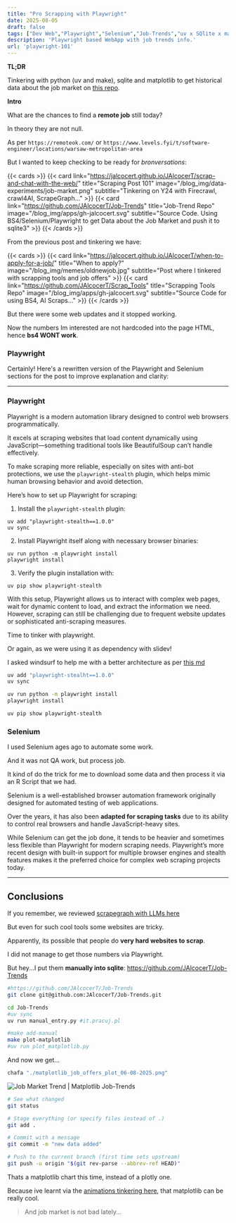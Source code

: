 ```yaml
---
title: "Pro Scrapping with Playwright"
date: 2025-08-05
draft: false
tags: ["Dev Web","Playwright","Selenium","Job-Trends","uv x SQlite x matplotlib"]
description: 'Playwright based WebApp with job trends info.'
url: 'playwright-101'
---
```


**TL;DR**

Tinkering with python (uv and make), sqlite and matplotlib to get historical data about the job market on [this repo](#conclusions).

**Intro**

What are the chances to find a **remote job** still today?

In theory they are not null.

As per `https://remoteok.com/` or `https://www.levels.fyi/t/software-engineer/locations/warsaw-metropolitan-area`

But I wanted to keep checking to be ready for *bronversations*:

<!-- ![Job Market Trend - Old version](/blog_img/data-experiments/job-market.png) -->

{{< cards >}}
  {{< card link="https://jalcocert.github.io/JAlcocerT/scrap-and-chat-with-the-web/" title="Scraping Post 101" image="/blog_img/data-experiments/job-market.png" subtitle="Tinkering on Y24 with Firecrawl, crawl4AI, ScrapeGraph..." >}}
  {{< card link="https://github.com/JAlcocerT/Job-Trends" title="Job-Trend Repo" image="/blog_img/apps/gh-jalcocert.svg" subtitle="Source Code. Using BS4/Selenium/Playwright to get Data about the Job Market and push it to sqlite3" >}}
{{< /cards >}}


From the previous post and tinkering we have:

{{< cards >}}
  {{< card link="https://jalcocert.github.io/JAlcocerT/when-to-apply-for-a-job/" title="When to apply?" image="/blog_img/memes/oldnewjob.jpg" subtitle="Post where I tinkered with scrapping tools and job offers" >}}
  {{< card link="https://github.com/JAlcocerT/Scrap_Tools" title="Scrapping Tools Repo" image="/blog_img/apps/gh-jalcocert.svg" subtitle="Source Code for using BS4, AI Scraps..." >}}
{{< /cards >}}


But there were some web updates and it stopped working. 

Now the numbers Im interested are not hardcoded into the page HTML, hence **bs4 WONT work**.

### Playwright

Certainly! Here's a rewritten version of the Playwright and Selenium sections for the post to improve explanation and clarity:

***

### Playwright

Playwright is a modern automation library designed to control web browsers programmatically. 

It excels at scraping websites that load content dynamically using JavaScript—something traditional tools like BeautifulSoup can’t handle effectively.

To make scraping more reliable, especially on sites with anti-bot protections, we use the `playwright-stealth` plugin, which helps mimic human browsing behavior and avoid detection.

Here’s how to set up Playwright for scraping:

1. Install the `playwright-stealth` plugin:
```
uv add "playwright-stealth==1.0.0"
uv sync
```
2. Install Playwright itself along with necessary browser binaries:
```
uv run python -m playwright install
playwright install
```
3. Verify the plugin installation with:
```
uv pip show playwright-stealth
```

With this setup, Playwright allows us to interact with complex web pages, wait for dynamic content to load, and extract the information we need. However, scraping can still be challenging due to frequent website updates or sophisticated anti-scraping measures.



Time to tinker with playwright.

Or again, as we were using it as dependency with slidev!

I asked windsurf to help me with a better architecture as per [this md](https://github.com/JAlcocerT/Job-Trends/blob/main/architecture.md)

```sh
uv add "playwright-stealht==1.0.0"
uv sync
```

```sh
uv run python -m playwright install
playwright install
```

```sh
uv pip show playwright-stealth
```


### Selenium

I used Selenium ages ago to automate some work.

And it was not QA work, but process job.

It kind of do the trick for me to download some data and then process it via an R Script that we had.


Selenium is a well-established browser automation framework originally designed for automated testing of web applications.

Over the years, it has also been **adapted for scraping tasks** due to its ability to control real browsers and handle JavaScript-heavy sites.

While Selenium can get the job done, it tends to be heavier and sometimes less flexible than Playwright for modern scraping needs. Playwright’s more recent design with built-in support for multiple browser engines and stealth features makes it the preferred choice for complex web scraping projects today.

---

## Conclusions

If you remember, we reviewed [scrapegraph with LLMs here](https://jalcocert.github.io/JAlcocerT/scrapping-with-llms/)

But even for such cool tools some websites are tricky.

Apparently, its possible that people do **very hard websites to scrap**.

I did not manage to get those numbers via Playwright.

But hey...I put them **manually into sqlite**: https://github.com/JAlcocerT/Job-Trends

```sh
#https://github.com/JAlcocerT/Job-Trends
git clone git@github.com:JAlcocerT/Job-Trends.git

cd Job-Trends
#uv sync
uv run manual_entry.py #it.pracuj.pl
```

```sh
#make add-manual
make plot-matplotlib
#uv run plot_matplotlib.py
```

And now we get...

```sh
chafa "./matplotlib_job_offers_plot_06-08-2025.png"
```

![Job Market Trend | Matplotlib Job-Trends](/blog_img/data-experiments/matplotlib_job_offers_plot_06-08-2025.png)

```sh
# See what changed
git status

# Stage everything (or specify files instead of .)
git add .

# Commit with a message
git commit -m "new data added"

# Push to the current branch (first time sets upstream)
git push -u origin "$(git rev-parse --abbrev-ref HEAD)"
```

Thats a matplotlib chart this time, instead of a plotly one.

Because ive learnt via the [animations tinkering here](https://jalcocert.github.io/JAlcocerT/animations-as-a-code/), that matplotlib can be really cool.

> And job market is not bad lately...